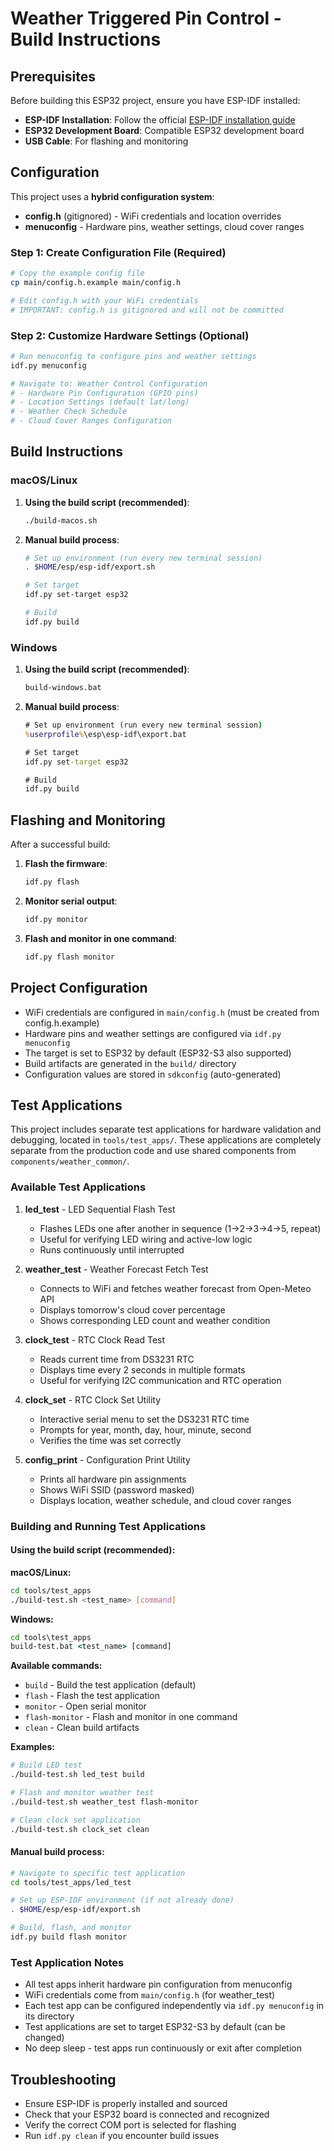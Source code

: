 # Weather Triggered Pin Control - Build Instructions

## Prerequisites

Before building this ESP32 project, ensure you have ESP-IDF installed:

- **ESP-IDF Installation**: Follow the official [ESP-IDF installation guide](https://docs.espressif.com/projects/esp-idf/en/latest/esp32/get-started/index.html)
- **ESP32 Development Board**: Compatible ESP32 development board
- **USB Cable**: For flashing and monitoring

## Configuration

This project uses a **hybrid configuration system**:
- **config.h** (gitignored) - WiFi credentials and location overrides
- **menuconfig** - Hardware pins, weather settings, cloud cover ranges

### Step 1: Create Configuration File (Required)

```bash
# Copy the example config file
cp main/config.h.example main/config.h

# Edit config.h with your WiFi credentials
# IMPORTANT: config.h is gitignored and will not be committed
```

### Step 2: Customize Hardware Settings (Optional)

```bash
# Run menuconfig to configure pins and weather settings
idf.py menuconfig

# Navigate to: Weather Control Configuration
# - Hardware Pin Configuration (GPIO pins)
# - Location Settings (default lat/long)
# - Weather Check Schedule
# - Cloud Cover Ranges Configuration
```

## Build Instructions

### macOS/Linux

1. **Using the build script (recommended)**:
   ```bash
   ./build-macos.sh
   ```

2. **Manual build process**:
   ```bash
   # Set up environment (run every new terminal session)
   . $HOME/esp/esp-idf/export.sh

   # Set target
   idf.py set-target esp32

   # Build
   idf.py build
   ```

### Windows

1. **Using the build script (recommended)**:
   ```cmd
   build-windows.bat
   ```

2. **Manual build process**:
   ```cmd
   # Set up environment (run every new terminal session)
   %userprofile%\esp\esp-idf\export.bat

   # Set target
   idf.py set-target esp32

   # Build
   idf.py build
   ```

## Flashing and Monitoring

After a successful build:

1. **Flash the firmware**:
   ```bash
   idf.py flash
   ```

2. **Monitor serial output**:
   ```bash
   idf.py monitor
   ```

3. **Flash and monitor in one command**:
   ```bash
   idf.py flash monitor
   ```

## Project Configuration

- WiFi credentials are configured in `main/config.h` (must be created from config.h.example)
- Hardware pins and weather settings are configured via `idf.py menuconfig`
- The target is set to ESP32 by default (ESP32-S3 also supported)
- Build artifacts are generated in the `build/` directory
- Configuration values are stored in `sdkconfig` (auto-generated)

## Test Applications

This project includes separate test applications for hardware validation and debugging, located in `tools/test_apps/`. These applications are completely separate from the production code and use shared components from `components/weather_common/`.

### Available Test Applications

1. **led_test** - LED Sequential Flash Test
   - Flashes LEDs one after another in sequence (1→2→3→4→5, repeat)
   - Useful for verifying LED wiring and active-low logic
   - Runs continuously until interrupted

2. **weather_test** - Weather Forecast Fetch Test
   - Connects to WiFi and fetches weather forecast from Open-Meteo API
   - Displays tomorrow's cloud cover percentage
   - Shows corresponding LED count and weather condition

3. **clock_test** - RTC Clock Read Test
   - Reads current time from DS3231 RTC
   - Displays time every 2 seconds in multiple formats
   - Useful for verifying I2C communication and RTC operation

4. **clock_set** - RTC Clock Set Utility
   - Interactive serial menu to set the DS3231 RTC time
   - Prompts for year, month, day, hour, minute, second
   - Verifies the time was set correctly

5. **config_print** - Configuration Print Utility
   - Prints all hardware pin assignments
   - Shows WiFi SSID (password masked)
   - Displays location, weather schedule, and cloud cover ranges

### Building and Running Test Applications

#### Using the build script (recommended):

**macOS/Linux:**
```bash
cd tools/test_apps
./build-test.sh <test_name> [command]
```

**Windows:**
```cmd
cd tools\test_apps
build-test.bat <test_name> [command]
```

**Available commands:**
- `build` - Build the test application (default)
- `flash` - Flash the test application
- `monitor` - Open serial monitor
- `flash-monitor` - Flash and monitor in one command
- `clean` - Clean build artifacts

**Examples:**
```bash
# Build LED test
./build-test.sh led_test build

# Flash and monitor weather test
./build-test.sh weather_test flash-monitor

# Clean clock set application
./build-test.sh clock_set clean
```

#### Manual build process:

```bash
# Navigate to specific test application
cd tools/test_apps/led_test

# Set up ESP-IDF environment (if not already done)
. $HOME/esp/esp-idf/export.sh

# Build, flash, and monitor
idf.py build flash monitor
```

### Test Application Notes

- All test apps inherit hardware pin configuration from menuconfig
- WiFi credentials come from `main/config.h` (for weather_test)
- Each test app can be configured independently via `idf.py menuconfig` in its directory
- Test applications are set to target ESP32-S3 by default (can be changed)
- No deep sleep - test apps run continuously or exit after completion

## Troubleshooting

- Ensure ESP-IDF is properly installed and sourced
- Check that your ESP32 board is connected and recognized
- Verify the correct COM port is selected for flashing
- Run `idf.py clean` if you encounter build issues
